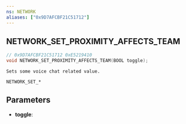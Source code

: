 ```yaml
---
ns: NETWORK
aliases: ["0x9D7AFCBF21C51712"]
---
```

## NETWORK_SET_PROXIMITY_AFFECTS_TEAM

```c
// 0x9D7AFCBF21C51712 0xE5219410
void NETWORK_SET_PROXIMITY_AFFECTS_TEAM(BOOL toggle);
```

```
Sets some voice chat related value.

NETWORK_SET_*
```

## Parameters
* **toggle**: 

